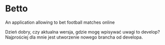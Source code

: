 # Betto
An application allowing to bet football matches online

Dzień dobry, czy aktualna wersja, gdzie mogę wpisywać uwagi to develop? Najprościej dla mnie jest utworzenie nowego brancha od developa.
